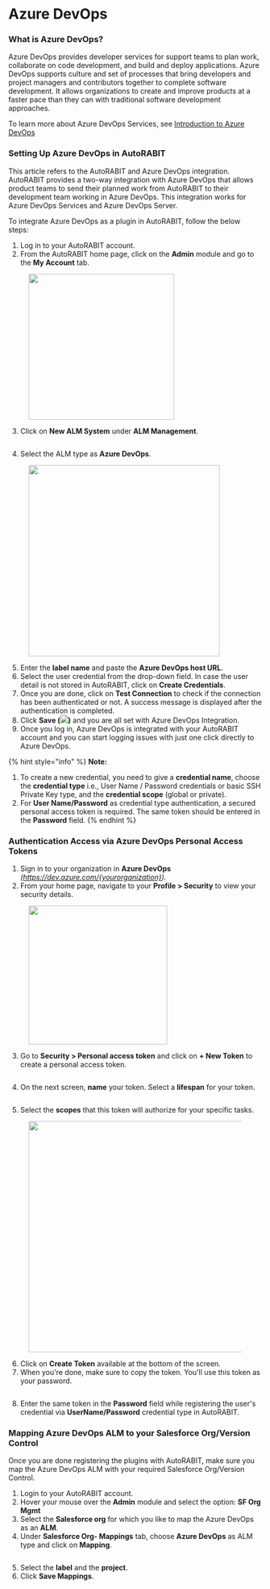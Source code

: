 # Azure DevOps

### What is Azure DevOps? <a href="#what-is-azure-devops" id="what-is-azure-devops"></a>

Azure DevOps provides developer services for support teams to plan work, collaborate on code development, and build and deploy applications. Azure DevOps supports culture and set of processes that bring developers and project managers and contributors together to complete software development. It allows organizations to create and improve products at a faster pace than they can with traditional software development approaches.

To learn more about Azure DevOps Services, see [Introduction to Azure DevOps](https://docs.microsoft.com/en-us/azure/devops/user-guide/what-is-azure-devops?view=azure-devops)

### Setting Up Azure DevOps in AutoRABIT <a href="#setting-up-azure-devops-in-autorabit" id="setting-up-azure-devops-in-autorabit"></a>

This article refers to the AutoRABIT and Azure DevOps integration. AutoRABIT provides a two-way integration with Azure DevOps that allows product teams to send their planned work from AutoRABIT to their development team working in Azure DevOps. This integration works for Azure DevOps Services and Azure DevOps Server.

To integrate Azure DevOps as a plugin in AutoRABIT, follow the below steps:

1. Log in to your AutoRABIT account.
2. From the AutoRABIT home page, click on the **Admin** module and go to the **My Account** tab.

<figure><img src="../../../.gitbook/assets/image (34) (1) (1) (1) (1) (1) (1) (1) (1) (1) (1) (1).png" alt="" width="289"><figcaption></figcaption></figure>

3. Click on **New ALM System** under **ALM Management**.

<figure><img src="../../../.gitbook/assets/image (35) (1) (1) (1) (1) (1) (1) (1) (1) (1) (1) (1).png" alt=""><figcaption></figcaption></figure>

4. Select the ALM type as **Azure DevOps**.

<figure><img src="../../../.gitbook/assets/image (36) (1) (1) (1) (1) (1) (1) (1) (1) (1) (1) (1).png" alt="" width="379"><figcaption></figcaption></figure>

5. Enter the **label name** and paste the **Azure DevOps host URL**.
6. Select the user credential from the drop-down field. In case the user detail is not stored in AutoRABIT, click on **Create Credentials**.
7. Once you are done, click on **Test Connection** to check if the connection has been authenticated or not. A success message is displayed after the authentication is completed.
8. Click **Save (**![](<../../../.gitbook/assets/image (37) (1) (1) (1) (1) (1) (1) (1) (1) (1) (1) (1).png>)**)** and you are all set with Azure DevOps Integration.
9. Once you log in, Azure DevOps is integrated with your AutoRABIT account and you can start logging issues with just one click directly to Azure DevOps.

{% hint style="info" %}
**Note:**

1. To create a new credential, you need to give a **credential name**, choose the **credential type** i.e., User Name / Password credentials or basic SSH Private Key type, and the **credential scope** (global or private).
2. For **User Name/Password** as credential type authentication, a secured personal access token is required. The same token should be entered in the **Password** field.&#x20;
{% endhint %}

### Authentication Access via Azure DevOps Personal Access Tokens <a href="#authentication-access-via-azure-devops-personal-access-tokens" id="authentication-access-via-azure-devops-personal-access-tokens"></a>

1. Sign in to your organization in **Azure DevOps** _(https://dev.azure.com/{yourorganization})._
2. From your home page, navigate to your **Profile > Security** to view your security details.

<figure><img src="../../../.gitbook/assets/image (39) (1) (1) (1) (1) (1) (1) (1) (1) (1) (1) (1).png" alt="" width="275"><figcaption></figcaption></figure>

3. Go to **Security > Personal access token** and click on **+ New Token** to create a personal access token.

<figure><img src="../../../.gitbook/assets/image (40) (1) (1) (1) (1) (1) (1) (1) (1) (1) (1) (1).png" alt=""><figcaption></figcaption></figure>

4. On the next screen, **name** your token. Select a **lifespan** for your token.

<figure><img src="../../../.gitbook/assets/image (41) (1) (1) (1) (1) (1) (1) (1) (1) (1) (1) (1).png" alt=""><figcaption></figcaption></figure>

5. Select the **scopes** that this token will authorize for your specific tasks.

<figure><img src="../../../.gitbook/assets/image (42) (1) (1) (1) (1) (1) (1) (1) (1) (1) (1) (1).png" alt="" width="458"><figcaption></figcaption></figure>

6. Click on **Create Token** available at the bottom of the screen.
7. When you're done, make sure to copy the token. You'll use this token as your password.

<figure><img src="../../../.gitbook/assets/image (43) (1) (1) (1) (1) (1) (1) (1) (1) (1) (1) (1).png" alt=""><figcaption></figcaption></figure>

8. Enter the same token in the **Password** field while registering the user's credential via **UserName/Password** credential type in AutoRABIT.

### Mapping Azure DevOps ALM to your Salesforce Org/Version Control <a href="#mapping-azure-devops-alm-to-your-salesforce-orgversion-control" id="mapping-azure-devops-alm-to-your-salesforce-orgversion-control"></a>

Once you are done registering the plugins with AutoRABIT, make sure you map the Azure DevOps ALM with your required Salesforce Org/Version Control.

1. Login to your AutoRABIT account.
2. Hover your mouse over the **Admin** module and select the option: **SF Org Mgmt**
3. Select the **Salesforce org** for which you like to map the Azure DevOps as an **ALM**.
4. Under **Salesforce Org- Mappings** tab, choose **Azure DevOps** as ALM type and click on **Mapping**.

<figure><img src="../../../.gitbook/assets/image (44) (1) (1) (1) (1) (1) (1) (1) (1) (1) (1) (1).png" alt=""><figcaption></figcaption></figure>

5. Select the **label** and the **project**.
6. Click **Save Mappings**.
